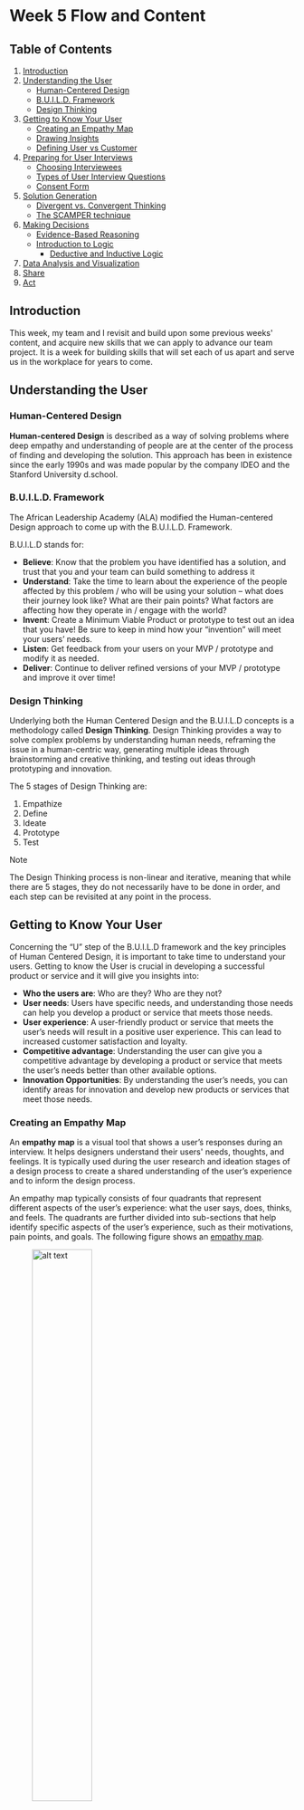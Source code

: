 # Week 5 Flow and Content

## Table of Contents  
1. [Introduction](#introduction)
2. [Understanding the User](#Understanding-the-User)
   * [Human-Centered Design](#Human-Centered-Design)
   * [B.U.I.L.D. Framework](#B-U-I-L-D-Framework)
   * [Design Thinking](#Design-Thinking)
3. [Getting to Know Your User](#Getting-to-Know-Your-User)
   * [Creating an Empathy Map](#Creating-an-Empathy-Map)
   * [Drawing Insights](#Drawing-Insights)
   * [Defining User vs Customer](#Defining-User-vs-Customer)
4. [Preparing for User Interviews](#Preparing-for-User-Interviews)
   * [Choosing Interviewees](#Choosing-Interviewees)
   * [Types of User Interview Questions](#Types-of-User-Interview-Questions)
   * [Consent Form](#Consent-Form)
5. [Solution Generation](#Solution-Generation)
   * [Divergent vs. Convergent Thinking](#Divergent-vs-Convergent-Thinking)
   * [The SCAMPER technique](#The-SCAMPER-technique)
6. [Making Decisions](#Making-Decisions)
   * [Evidence-Based Reasoning](#A-Evidence-Based-Reasoning)
   * [Introduction to Logic](#B-Introduction-to-Logic)
     * [Deductive and Inductive Logic](#Deductive-and-Inductive-Logic)
8. [Data Analysis and Visualization](#data-analysis-and-visualization)
9. [Share](#share)
10. [Act](#act) 

## Introduction
This week, my team and I revisit and build upon some previous weeks' content, and acquire new skills that we can apply to advance our team project. It is a week for building skills that will set each of us apart and serve us in the workplace for years to come. 

## Understanding the User

### Human-Centered Design
**Human-centered Design** is described as a way of solving problems where deep empathy and understanding of people are at the center of the process of finding and developing the solution. This approach has been in existence since the early 1990s and was made popular by the company IDEO and the Stanford University d.school.

### B.U.I.L.D. Framework
The African Leadership Academy (ALA) modified the Human-centered Design approach to come up with the B.U.I.L.D. Framework.

B.U.I.L.D stands for:
*	**Believe**: Know that the problem you have identified has a solution, and trust that you and your team can build something to address it
*	**Understand**: Take the time to learn about the experience of the people affected by this problem / who will be using your solution – what does their journey look like? What are their pain points? What factors are affecting how they operate in / engage with the world?
*	**Invent**: Create a Minimum Viable Product or prototype to test out an idea that you have! Be sure to keep in mind how your “invention” will meet your users’ needs.
*	**Listen**: Get feedback from your users on your MVP / prototype and modify it as needed.
*	**Deliver**: Continue to deliver refined versions of your MVP / prototype and improve it over time!

### Design Thinking
Underlying both the Human Centered Design and the B.U.I.L.D concepts is a methodology called **Design Thinking**. Design Thinking provides a way to solve complex problems by understanding human needs, reframing the issue in a human-centric way, generating multiple ideas through brainstorming and creative thinking, and testing out ideas through prototyping and innovation.

The 5 stages of Design Thinking are:
1.	Empathize
2.	Define
3.	Ideate
4.	Prototype
5.	Test
> [!NOTE]
> The Design Thinking process is non-linear and iterative, meaning that while there are 5 stages, they do not necessarily have to be done in order, and each step can be revisited at any point in the process.

## Getting to Know Your User
Concerning the “U” step of the B.U.I.L.D framework and the key principles of Human Centered Design, it is important to take time to understand your users. Getting to know the User is crucial in developing a successful product or service and it will give you insights into:
*	**Who the users are**: Who are they? Who are they not?
*	**User needs**: Users have specific needs, and understanding those needs can help you develop a product or service that meets those needs.
*	**User experience**: A user-friendly product or service that meets the user’s needs will result in a positive user experience. This can lead to increased customer satisfaction and loyalty.
*	**Competitive advantage**: Understanding the user can give you a competitive advantage by developing a product or service that meets the user’s needs better than other available options.
*	**Innovation Opportunities**: By understanding the user’s needs, you can identify areas for innovation and develop new products or services that meet those needs.

### Creating an Empathy Map
An **empathy map** is a visual tool that shows a user’s responses during an interview. It helps designers understand their users' needs, thoughts, and feelings. It is typically used during the user research and ideation stages of a design process to create a shared understanding of the user’s experience and to inform the design process.

An empathy map typically consists of four quadrants that represent different aspects of the user’s experience: what the user says, does, thinks, and feels. The quadrants are further divided into sub-sections that help identify specific aspects of the user’s experience, such as their motivations, pain points, and goals. The following figure shows an [empathy map](https://th.bing.com/th/id/OIP.FoZELdtU-kb48rsBn2iC5QAAAA?rs=1&pid=ImgDetMain).
<figure>
  <img src="https://github.com/Songonge/ALX-Data-Analytics/blob/main/Week 6/EmpathyMap.jpg" width=50% height=50% alt="alt text">
  <figcaption>Figure: Empathy Map </figcaption>
</figure> 
<br/><br/>

> [!IMPORTANT]
> Using an empathy map gives designers a deeper understanding of their users’ needs, behaviors, and emotions. This information can then be used to inform design decisions and create solutions that meet the needs and expectations of the user.

### Drawing Insights
A logical step to get insights from my data would be to:
* **Step 1**: Analyze the information in front of you and look for patterns, contradictions, and opportunities for innovation. For example, if several users mentioned a specific pain point, this could be a potential opportunity for improvement.
* **Step 2**: Group similar insights together to create clear themes. This will help you identify the most significant user needs and priorities.
* **Step 3**: Prioritize the insights based on their importance to the user and their potential impact on the designed product or service.
* **Step 4**: Use the insights to inform your design decisions. Make sure to focus on the user’s perspective and avoid assumptions.

### Defining User vs Customer
In problem-solving, market research, and design thinking the User is different from the Customer.

A **User** is any individual who uses a particular product or service, regardless of whether they pay for it or not. For example, someone who uses a free social media platform would still be considered a user. In design thinking, a user refers to someone who interacts with a product or service, regardless of whether they pay for it or not. The focus is on understanding their needs, wants, behaviors, and pain points to create a better user experience. The goal is to create a solution that meets the user’s needs and helps them achieve their goals.

A **Customer**, on the other hand, is someone who pays for a product or service. They are usually purchasing something from a business, and the transaction involves an exchange of money. In design thinking, the focus is to understand their buying behaviors, motivations, and preferences to create a product or service that meets their needs and solves their problems. The goal is to create a solution that generates revenue for the business and creates value for the customer.

## Team Activity: Defining Target User
This team activity forms part of this week's Milestone submission.
Here, we need to refer back to the problem that our team chose to work on (Recall: the problem is "the underrepresentation of women in leadership roles"). Based on the problem that we identified, define our users by thinking through the following questions. These questions are used to define the user persona that we are solving the problem for.

1. **Who Experiences the Problem Directly?**  
User: Who directly encounters or is affected by the problem statement?
Customer: Whose awareness of the problem may come from reports or observations?

2. **Whose Pain Points Are Addressed by Solving the Problem?**  
User: Whose specific challenges or frustrations will be alleviated by solving the problem?
Customer: Whose strategic goals or concerns align with the resolution of this problem?

3. **Direct vs. Indirect Impact**  
User: Whose daily life, tasks, or experiences are directly impacted by the existence of the problem?
Customer: Whose decision-making or operational efficiency is indirectly influenced by the problem?

4. **Feedback on the Problem**  
User: Whose insights and observations are crucial for understanding the nuances of the problem?
Customer: Whose understanding of the problem may be shaped by reports, data, or external observations?

5. **Long-Term Consequences of the Problem**    
User: Whose quality of life or work is continuously affected by the persistence of the problem?
Customer: Whose strategic objectives or performance metrics are influenced by the ongoing existence of the problem?

> [!NOTE]
> The answer to the above questions will be your target user persona, which is also part of your Milestone # 6 submission in Section A, Step 2. Define this persona as a team, as this will affect who you will be interviewing this week (activity in the next module).

## Preparing for User Interviews

### Choosing Interviewees
Below is a special step-by-step guide on how to choose the right interviews.
1. **Create a user persona**
A user persona is a made-up individual who symbolizes our ideal user. By investigating the characteristics, objectives, motives, and pain points of our target users, we may develop a thorough user persona. This will assist us in establishing a list of requirements for choosing interviews.

2. **Recruit participants**
Once our research objectives have been established and a user persona has been developed, we may begin recruiting participants. There are many ways to find participants, including word-of-mouth, email, and social media.

3. **Screen participants**
Once possible participants have been found, we must screen them to make sure they meet the requirements for our user persona. A screening questionnaire can be used to learn more about a person’s demographics, product usage, and behavior. To determine their fit, we can also do a quick phone or video interview.

4. **Schedule interviews**
Following the screening process, we can set up interviews with the participants. Make sure we provide participants with detailed directions on how to join the interview and what to anticipate. To make scheduling simpler, think about utilizing a program like Calendly. 

### Types of User Interview Questions
Rule of thumb: A good interview generally allows deep, free-flowing conversations with the person you are interviewing
| Question Type | Description |
| :-------------------: | :---------- | 
| Open-Discovery        |Examples  <ul><li>“Tell me about…”</li><li>“Why do you…?”</li><li>“What are/ is…?”</li><li>“What… do you use/ do about?”</li><li>“Describe to me how you…/ your experience with…?”</li><li>“How often do you…”</li><li>“How much/ many…”</li></ul> |
| Understanding User Tasks/ Activities             |Examples   <ul><li>“How do you [task]…?” (Direct question)</li><li>“Describe how you would [task]?” (Indirect question)</li><li>“What are/ is…?”</li><li>“What are all the things you need to do and know in order to [task]?”</li><li>Sequential: “Walk me through the steps, how do you… [task]?”</li><li>Comparison: “What is the difference between [A] and [B]?”</li></ul>    |
| Performing/ Showing               |Examples   <ul><li>“Show me how you [task]” (Asking them to perform the task, share their screen, etc.)</li><li>Role-play: “Let’s pretend I’m your neighbor who knows nothing about [task].</li><li>Guide me so that I could do it myself afterward.</li></ul>   |
| Talking about Problems and Pain Points  |Examples   <ul><li>"How does this problem impact you?”</li><li>“How did you solve/ get around that issue?”</li><li>“What’s the hardest/ most frustrating part about…?”</li><li>“If you had a magic wand, what would you change?”</li></ul>   |
| Opinions/ Points of View/Attitudes or Perceptions    |Examples   <ul><li>“What do you think about…?”</li><li>“What do you like/ dislike about…?”</li><li>“What would your friend/ partner/ colleague think of that?”</li><li>“Some people….., other……, what is your opinion on that?”</li></ul>   |
| Recalling the Past & Anticipating the Future    |Examples   <ul><li>“Please recall a situation when you…, what did you do?”</li><li>“Tell me about your most significant/ memorable experience/ interaction with…?”</li><li>“How do you think… is going to help you?”</li><li>“Describe to me the ideal product/ experience….?”</li></ul>   |
| Sentence Completion and Drawing               |Examples   <ul><li>“Can you draw your thought process on [ABC]…?”</li><li>“Complete the sentence: the best place to eat is….?”</li></ul>   |

### Consent Form
Even though our user interviews are likely to be short and simple, it is a best practice to always get a consent form from our participants before conducting any user interview.
Here is a simple consent form we can copy into a doc, print, and have each interviewee read and sign before we conduct our user interview:
*	I consent to participate in this research project.
*	The research may not be of direct benefit to me.
*	My participation is completely voluntary.
*	I have the right to withdraw from the study at any time without any implications to me.
*	I agree to my interview being audio-recorded.
*	I understand that all information I provide for this study will be treated confidentially.
*	Signed:________________________
*	Date: __________________

## Solution Generation
Now that we have conducted our interviews and developed a much deeper understanding of the problem we are solving, we can start thinking of creative solutions. Creative innovation is the process of generating new, out-of-box solutions to a problem. Those solutions are innovative (novel, pushing the boundaries of what has been done before.)

### Divergent vs. Convergent Thinking
Divergent Thinking and Convergent Thinking are two types of mental processes that people use to solve problems or generate ideas. We use both all the time, even if we are not aware of what they are called.
And, we are definitely NOT talking about this Divergent:

**Divergent Thinking is**  
*	Thinking from a place of creative possibility, free from any criticism and practical constraints. It is coming out with ideas.
*	A way of generating a lot of ideas and possibilities, exploring a wide range of potential ideas.

**Convergent Thinking is**  
*	Thinking logically to evaluate different options. Taking ideas and coming out with a solution.
*	An analytical approach that takes into account practical constraints to narrow down choices.

### The SCAMPER technique
Here is another method for ideation that you and your team might find useful. It’s called the “SCAMPER technique”. It will not work for every ideation process but is a good one to know and keep in your back pocket for future use.
SCAMPER stands for the following:
1. **S**ubstitute
2. **C**ombine
3. **A**dapt
4. **M**odify
5. **P**ut to other use
6. **E**liminate
7. **R**everse

## Making Decisions
### A Evidence-Based Reasoning
Our team will be making a lot of decisions together including which solution we’d like to work on, what user interview questions to ask, and how our wireframes or prototype will look and function.

Usually, when we’re trying to make a decision (as opposed to generating ideas), we should be using convergent thinking, which is intentionally trying to narrow down our choices. But how, exactly, do we go about doing that? Typically you use logic and evidence-based reasoning.

**Evidence-based reasoning** is about making decisions and forming arguments based on objective evidence rather than personal opinions or biases. It requires you to use reliable information and data to support your reasoning. It is a key component of critical thinking that can help you make better decisions and form a stronger argument.

### B. Introduction to Logic
Logic is another tool for critical thinking that you can use when evaluating choices and help you make good decisions.

#### Deductive and Inductive Logic
1. **Deductive reasoning**  
In deductive logic, if constructed properly, if both premises are true, then the conclusion is true.

Examples of Deductive Reasoning:  
*	All men are mortal. Michael is a man. Therefore Michael is mortal.
*	All bald men are grandfathers. Aime is bald. Therefore Aime is a grandfather.
*	All facilitators are kind. Demi is a facilitator. Therefore Demi is kind.

2. **Inductive reasoning**  
In inductive reasoning, a conclusion is drawn from generalizing based on a specific observation. The conclusion may or may not be correct. It is a bottom-up logic for solving problems.

Examples of Inductive Reasoning:  
*	Yesterday, 90% of my customers in Dubai were interested in the chocolate mint ice cream. Therefore, most of my customers in Dubai like chocolate mint ice cream.
*	Jane is tall… Jane plays hockey… Therefore all hockey players are tall.
*	Muchoki is a grandfather… Muchoki is bald… Hence all grandfathers are bald.






















